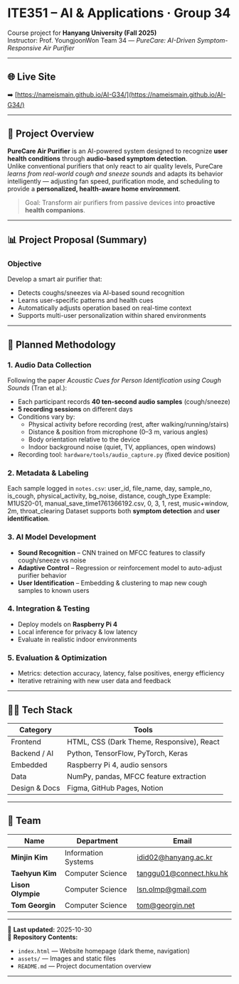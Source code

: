 # ITE351 – AI & Applications · Group 34
Course project for **Hanyang University (Fall 2025)**  
Instructor: Prof. YoungjoonWon 
Team 34 — *PureCare: AI-Driven Symptom-Responsive Air Purifier*

---

## 🌐 Live Site
➡️ [https://nameismain.github.io/AI-G34/](https://nameismain.github.io/AI-G34/)

---

## 🧠 Project Overview
**PureCare Air Purifier** is an AI-powered system designed to recognize **user health conditions** through **audio-based symptom detection**.  
Unlike conventional purifiers that only react to air quality levels, PureCare *learns from real-world cough and sneeze sounds* and adapts its behavior intelligently — adjusting fan speed, purification mode, and scheduling to provide a **personalized, health-aware home environment**.

> Goal: Transform air purifiers from passive devices into **proactive health companions**.

---

## 📊 Project Proposal (Summary)

### Objective
Develop a smart air purifier that:
- Detects coughs/sneezes via AI-based sound recognition  
- Learns user-specific patterns and health cues  
- Automatically adjusts operation based on real-time context  
- Supports multi-user personalization within shared environments  

---

## 🧩 Planned Methodology

### 1. **Audio Data Collection**
Following the paper *Acoustic Cues for Person Identification using Cough Sounds* (Tran et al.):
- Each participant records **40 ten-second audio samples** (cough/sneeze)  
- **5 recording sessions** on different days  
- Conditions vary by:
  - Physical activity before recording (rest, after walking/running/stairs)  
  - Distance & position from microphone (0–3 m, various angles)  
  - Body orientation relative to the device  
  - Indoor background noise (quiet, TV, appliances, open windows)  
- Recording tool: `hardware/tools/audio_capture.py` (fixed device position)

### 2. **Metadata & Labeling**
Each sample logged in `notes.csv`:
user_id, file_name, day, sample_no, is_cough, physical_activity, bg_noise, distance, cough_type
Example:
M1US20-01, manual_save_time1761366192.csv, 0, 3, 1, rest, music+window, 2m, throat_clearing
Dataset supports both **symptom detection** and **user identification**.

### 3. **AI Model Development**
- **Sound Recognition** – CNN trained on MFCC features to classify cough/sneeze vs noise  
- **Adaptive Control** – Regression or reinforcement model to auto-adjust purifier behavior  
- **User Identification** – Embedding & clustering to map new cough samples to known users  

### 4. **Integration & Testing**
- Deploy models on **Raspberry Pi 4**  
- Local inference for privacy & low latency  
- Evaluate in realistic indoor environments  

### 5. **Evaluation & Optimization**
- Metrics: detection accuracy, latency, false positives, energy efficiency  
- Iterative retraining with new user data and feedback  

---

## 🧑‍💻 Tech Stack
| Category | Tools |
|-----------|-------|
| Frontend | HTML, CSS (Dark Theme, Responsive), React |
| Backend / AI | Python, TensorFlow, PyTorch, Keras |
| Embedded | Raspberry Pi 4, audio sensors |
| Data | NumPy, pandas, MFCC feature extraction |
| Design & Docs | Figma, GitHub Pages, Notion |

---

## 👥 Team
| Name | Department | Email |
|------|-------------|-------|
| **Minjin Kim** | Information Systems | idid02@hanyang.ac.kr |
| **Taehyun Kim** | Computer Science | tanggu01@connect.hku.hk |
| **Lison Olympie** | Computer Science | lsn.olmp@gmail.com |
| **Tom Georgin** | Computer Science | tom@georgin.net |

---

📅 **Last updated:** 2025-10-30  
🧾 **Repository Contents:**  
- `index.html` — Website homepage (dark theme, navigation)  
- `assets/` — Images and static files  
- `README.md` — Project documentation overview  

---
